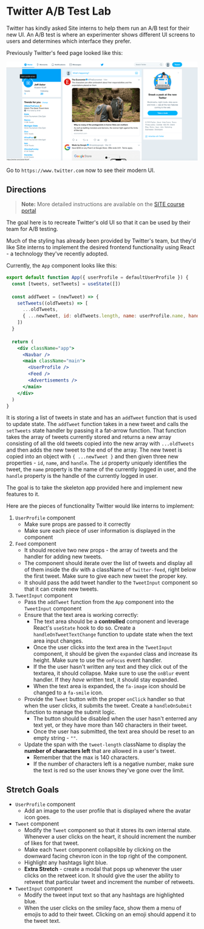 # Twitter A/B Test Lab

Twitter has kindly asked Site interns to help them run an A/B test for their new UI. An A/B test is where an experimenter shows different UI screens to users and determines which interface they prefer.

Previously Twitter's feed page looked like this:

![old_twitter](./old-twitter.png)

Go to `https://www.twitter.com` now to see their modern UI.

## Directions

> **Note:** More detailed instructions are available on the [SITE course portal](https://courses.codepath.org/courses/summer_internship_for_tech_excellence/unit/7#!lab)

The goal here is to recreate Twitter's old UI so that it can be used by their team for A/B testing.

Much of the styling has already been provided by Twitter's team, but they'd like Site interns to implement the desired frontend functionality using React - a technology they've recently adopted.

Currently, the `App` component looks like this:

```jsx
export default function App({ userProfile = defaultUserProfile }) {
  const [tweets, setTweets] = useState([])

  const addTweet = (newTweet) => {
    setTweets((oldTweets) => [
      ...oldTweets,
      { ...newTweet, id: oldTweets.length, name: userProfile.name, handle: userProfile.handle },
    ])
  }

  return (
    <div className="app">
      <Navbar />
      <main className="main">
        <UserProfile />
        <Feed />
        <Advertisements />
      </main>
    </div>
  )
}

```

It is storing a list of tweets in state and has an `addTweet` function that is used to update state. The `addTweet` function takes in a new tweet and calls the `setTweets` state handler by passing it a fat-arrow function. That function takes the array of tweets currently stored and returns a new array consisting of all the old tweets copied into the new array with `...oldTweets` and then adds the new tweet to the end of the array. The new tweet is copied into an object with `{ ...newTweet }` and then given three new properties - `id`, `name`, and `handle`. The `id` property uniquely identifies the tweet, the `name` property is the name of the currently logged in user, and the `handle` property is the handle of the currently logged in user.

The goal is to take the skeleton app provided here and implement new features to it.

Here are the pieces of functionality Twitter would like interns to implement:

1. `UserProfile` component
   + Make sure props are passed to it correctly
   + Make sure each piece of user information is displayed in the component
2. `Feed` component
   + It should receive two new props - the array of tweets and the handler for adding new tweets.
   + The component should iterate over the list of tweets and display all of them inside the div with a className of `twitter-feed`, right below the first tweet. Make sure to give each new tweet the proper key.
   + It should pass the add tweet handler to the `TweetInput` component so that it can create new tweets.
3. `TweetInput` component
   + Pass the `addTweet` function from the `App` component into the `TweetInput` component
   + Ensure that the text area is working correctly:
     + The text area should be a **controlled** component and leverage React's `useState` hook to do so. Create a `handleOnTweetTextChange` function to update state when the text area input changes.
     + Once the user clicks into the text area in the `TweetInput` component, it should be given the `expanded` class and increase its height. Make sure to use the `onFocus` event handler.
     + If the the user hasn't written any text and they click out of the textarea, it should collapse. Make sure to use the `onBlur` event handler. If they _have_ written text, it should stay expanded.
     + When the text area is expanded, the `fa-image` icon should be changed to a `fa-smile` icon.
   + Provide the `Tweet` button with the proper `onClick` handler so that when the user clicks, it submits the tweet. Create a `handleOnSubmit` function to manage the submit logic.
     + The button should be disabled when the user hasn't enterred any text yet, or they have more than 140 characters in their tweet.
     + Once the user has submitted, the text area should be reset to an empty string - `""`.
   + Update the span with the `tweet-length` className to display the **number of characters left** that are allowed in a user's tweet. 
     + Remember that the max is 140 characters.
     + If the number of characters left is a negative number, make sure the text is red so the user knows they've gone over the limit.

## Stretch Goals

+ `UserProfile` component
  + Add an image to the user profile that is displayed where the avatar icon goes.
+ `Tweet` component
  + Modify the `Tweet` component so that it stores its own internal state. Whenever a user clicks on the heart, it should increment the number of likes for that tweet.
  + Make each `Tweet` component collapsible by clicking on the downward facing chevron icon in the top right of the component.
  + Highlight any hashtags light blue.
  + **Extra Stretch** - create a modal that pops up whenever the user clicks on the retweet icon. It should give the user the ability to retweet that particular tweet and increment the number of retweets. 
+ `TweetInput` component
  + Modify the tweet input text so that any hashtags are highlighted blue.
  + When the user clicks on the smiley face, show them a menu of emojis to add to their tweet. Clicking on an emoji should append it to the tweet text.
